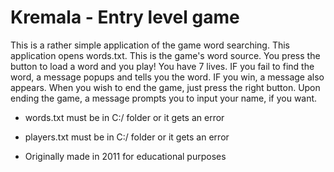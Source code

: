 # Kremala - Entry level game

This is a rather simple application of the game word searching.
This application opens words.txt. This is the game's word source.
You press the button to load a word and you play!
You have 7 lives. IF you fail to find the word, a message popups and tells you the word.
IF you win, a message also appears.
When you wish to end the game, just press the right button.
Upon ending the game, a message prompts you to input your name, if you want.

* words.txt must be in C:/ folder or it gets an error
* players.txt must be in C:/ folder or it gets an error


* Originally made in 2011 for educational purposes
